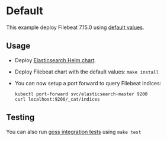 # Default

This example deploy Filebeat 7.15.0 using [default values][].


## Usage

* Deploy [Elasticsearch Helm chart][].

* Deploy Filebeat chart with the default values: `make install`

* You can now setup a port forward to query Filebeat indices:

  ```
  kubectl port-forward svc/elasticsearch-master 9200
  curl localhost:9200/_cat/indices
  ```


## Testing

You can also run [goss integration tests][] using `make test`


[elasticsearch helm chart]: https://github.com/elastic/helm-charts/tree/7.15/elasticsearch/examples/default/
[goss integration tests]: https://github.com/elastic/helm-charts/tree/7.15/filebeat/examples/default/test/goss.yaml
[default values]: https://github.com/elastic/helm-charts/tree/7.15/filebeat/values.yaml
